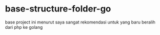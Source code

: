 # base-structure-folder-go

base project ini menurut saya sangat rekomendasi untuk yang baru beralih dari php ke golang
